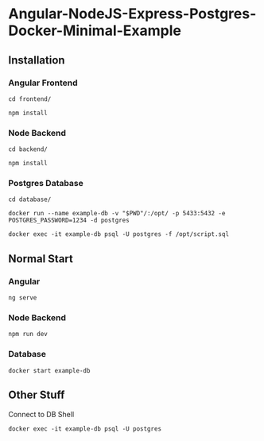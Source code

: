 # Angular-NodeJS-Express-Postgres-Docker-Minimal-Example

## Installation

### Angular Frontend
`cd frontend/`

`npm install`

### Node Backend
`cd backend/`

`npm install`

### Postgres Database
`cd database/`

`docker run --name example-db -v "$PWD"/:/opt/ -p 5433:5432 -e POSTGRES_PASSWORD=1234 -d postgres`

`docker exec -it example-db psql -U postgres -f /opt/script.sql`

## Normal Start

### Angular
`ng serve`

### Node Backend
`npm run dev`

### Database
`docker start example-db`

## Other Stuff

Connect to DB Shell

`docker exec -it example-db psql -U postgres`